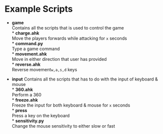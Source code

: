 # Example Scripts

* **game** <br >
    Contains all the scripts that is used to control the game <br >
        * **charge.ahk** <br >
            Move the players forwards while attacking for ``x`` seconds<br >
        * **command.py** <br >
            Type a game command<br >
        * **movement.ahk** <br >
            Move in either direction that user has provided<br >
        * **reverse.ahk** <br >
            Reverse movement``w,a,s,d`` keys<br >
        

* **input**
    Contains all the scripts that has to do with the input of keyboard & mouse <br >
        * **360.ahk** <br >
            Perform a 360<br >
        * **freeze.ahk** <br >
            Freeze the input for both keyboard & mouse for ``x`` seconds<br >
        * **press** <br >
            Press a key on the keyboard<br >
        * **sensitivity.py** <br >
            Change the mouse sensitivity to either slow or fast<br >
